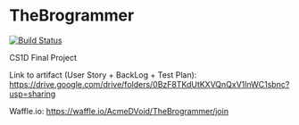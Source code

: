 
# TheBrogrammer 

[![Build Status](https://travis-ci.com/AcmeDVoid/FastFoodFantasy.svg?token=u2SJCaqsHMs5vGCjvbZp&branch=master)](https://github.com/AcmeDVoid/TheBrogrammer)


CS1D Final Project


Link to artifact (User Story + BackLog + Test Plan): https://drive.google.com/drive/folders/0BzF8TKdUtKXVQnQxV1lnWC1sbnc?usp=sharing

Waffle.io: https://waffle.io/AcmeDVoid/TheBrogrammer/join
